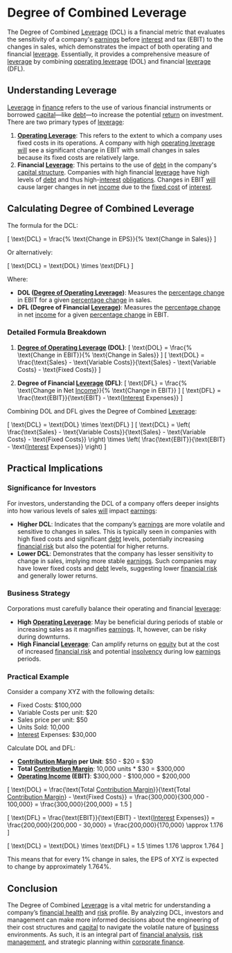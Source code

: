 # Degree of Combined Leverage

The Degree of Combined [Leverage](../l/leverage.md) (DCL) is a financial metric that evaluates the sensitivity of a company's [earnings](../e/earnings.md) before [interest](../i/interest.md) and tax (EBIT) to the changes in sales, which demonstrates the impact of both operating and financial [leverage](../l/leverage.md). Essentially, it provides a comprehensive measure of [leverage](../l/leverage.md) by combining [operating leverage](../o/operating_leverage.md) (DOL) and financial [leverage](../l/leverage.md) (DFL).

## Understanding Leverage

[Leverage](../l/leverage.md) in [finance](../f/finance.md) refers to the use of various financial instruments or borrowed [capital](../c/capital.md)—like [debt](../d/debt.md)—to increase the potential [return](../r/return.md) on investment. There are two primary types of [leverage](../l/leverage.md): 
1. **[Operating Leverage](../o/operating_leverage.md)**: This refers to the extent to which a company uses fixed costs in its operations. A company with high [operating leverage](../o/operating_leverage.md) [will](../w/will.md) see a significant change in EBIT with small changes in sales because its fixed costs are relatively large.
2. **Financial [Leverage](../l/leverage.md)**: This pertains to the use of [debt](../d/debt.md) in the company's [capital structure](../c/capital_structure.md). Companies with high financial [leverage](../l/leverage.md) have high levels of [debt](../d/debt.md) and thus high-[interest](../i/interest.md) [obligations](../o/obligation.md). Changes in EBIT [will](../w/will.md) cause larger changes in net [income](../i/income.md) due to the [fixed cost](../f/fixed_cost.md) of [interest](../i/interest.md).

## Calculating Degree of Combined Leverage

The formula for the DCL:

\[ \text{DCL} = \frac{\% \text{Change in EPS}}{\% \text{Change in Sales}} \]

Or alternatively:

\[ \text{DCL} = \text{DOL} \times \text{DFL} \]

Where:
- **DOL ([Degree of Operating Leverage](../d/degree_of_operating_leverage.md))**: Measures the [percentage change](../p/percentage_change.md) in EBIT for a given [percentage change](../p/percentage_change.md) in sales.
- **DFL (Degree of Financial [Leverage](../l/leverage.md))**: Measures the [percentage change](../p/percentage_change.md) in net [income](../i/income.md) for a given [percentage change](../p/percentage_change.md) in EBIT.

### Detailed Formula Breakdown

1. **[Degree of Operating Leverage](../d/degree_of_operating_leverage.md) (DOL)**:
\[ \text{DOL} = \frac{\% \text{Change in EBIT}}{\% \text{Change in Sales}} \]
\[ \text{DOL} = \frac{\text{Sales} - \text{Variable Costs}}{\text{Sales} - \text{Variable Costs} - \text{Fixed Costs}} \]

2. **Degree of Financial [Leverage](../l/leverage.md) (DFL)**:
\[ \text{DFL} = \frac{\% \text{Change in Net [Income](../i/income.md)}}{\% \text{Change in EBIT}} \]
\[ \text{DFL} = \frac{\text{EBIT}}{\text{EBIT} - \text{[Interest](../i/interest.md) Expenses}} \]

Combining DOL and DFL gives the Degree of Combined [Leverage](../l/leverage.md):

\[ \text{DCL} = \text{DOL} \times \text{DFL} \]
\[ \text{DCL} = \left( \frac{\text{Sales} - \text{Variable Costs}}{\text{Sales} - \text{Variable Costs} - \text{Fixed Costs}} \right) \times \left( \frac{\text{EBIT}}{\text{EBIT} - \text{[Interest](../i/interest.md) Expenses}} \right) \]

## Practical Implications

### Significance for Investors

For investors, understanding the DCL of a company offers deeper insights into how various levels of sales [will](../w/will.md) impact [earnings](../e/earnings.md):

- **Higher DCL**: Indicates that the company’s [earnings](../e/earnings.md) are more volatile and sensitive to changes in sales. This is typically seen in companies with high fixed costs and significant [debt](../d/debt.md) levels, potentially increasing [financial risk](../f/financial_risk.md) but also the potential for higher returns.
- **Lower DCL**: Demonstrates that the company has lesser sensitivity to change in sales, implying more stable [earnings](../e/earnings.md). Such companies may have lower fixed costs and [debt](../d/debt.md) levels, suggesting lower [financial risk](../f/financial_risk.md) and generally lower returns.

### Business Strategy

Corporations must carefully balance their operating and financial [leverage](../l/leverage.md):
- **High [Operating Leverage](../o/operating_leverage.md)**: May be beneficial during periods of stable or increasing sales as it magnifies [earnings](../e/earnings.md). It, however, can be risky during downturns.
- **High Financial [Leverage](../l/leverage.md)**: Can amplify returns on [equity](../e/equity.md) but at the cost of increased [financial risk](../f/financial_risk.md) and potential [insolvency](../i/insolvency.md) during low [earnings](../e/earnings.md) periods.

### Practical Example

Consider a company XYZ with the following details:
- Fixed Costs: $100,000
- Variable Costs per unit: $20
- Sales price per unit: $50
- Units Sold: 10,000
- [Interest](../i/interest.md) Expenses: $30,000

Calculate DOL and DFL:
- **[Contribution Margin](../c/contribution_margin.md) per Unit**: $50 - $20 = $30
- **Total [Contribution Margin](../c/contribution_margin.md)**: 10,000 units * $30 = $300,000
- **[Operating Income](../o/operating_income.md) (EBIT)**: $300,000 - $100,000 = $200,000

\[ \text{DOL} = \frac{\text{Total [Contribution Margin](../c/contribution_margin.md)}}{\text{Total [Contribution Margin](../c/contribution_margin.md)} - \text{Fixed Costs}} = \frac{300,000}{300,000 - 100,000} = \frac{300,000}{200,000} = 1.5 \]

\[ \text{DFL} = \frac{\text{EBIT}}{\text{EBIT} - \text{[Interest](../i/interest.md) Expenses}} = \frac{200,000}{200,000 - 30,000} = \frac{200,000}{170,000} \approx 1.176 \]

\[ \text{DCL} = \text{DOL} \times \text{DFL} = 1.5 \times 1.176 \approx 1.764 \]

This means that for every 1% change in sales, the EPS of XYZ is expected to change by approximately 1.764%.

## Conclusion

The Degree of Combined [Leverage](../l/leverage.md) is a vital metric for understanding a company’s [financial health](../f/financial_health.md) and [risk](../r/risk.md) profile. By analyzing DCL, investors and management can make more informed decisions about the engineering of their cost structures and [capital](../c/capital.md) to navigate the volatile nature of [business](../b/business.md) environments. As such, it is an integral part of [financial analysis](../f/financial_analysis.md), [risk management](../r/risk_management.md), and strategic planning within [corporate finance](../c/corporate_finance.md).